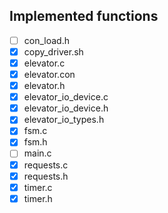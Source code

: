 ## Implemented functions
- [ ] con_load.h
- [x] copy_driver.sh
- [x] elevator.c
- [x] elevator.con
- [x] elevator.h
- [x] elevator_io_device.c
- [x] elevator_io_device.h
- [x] elevator_io_types.h
- [x] fsm.c
- [x] fsm.h
- [ ] main.c
- [x] requests.c
- [x] requests.h
- [x] timer.c
- [x] timer.h
